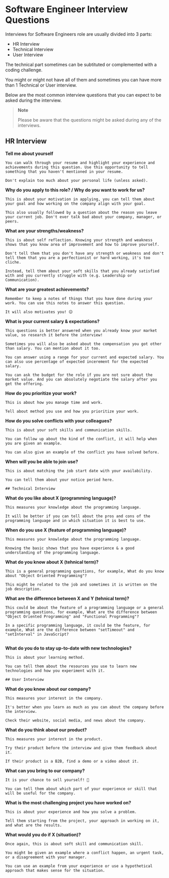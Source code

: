 # Software Engineer Interview Questions

Interviews for Software Engineers role are usually divided into 3 parts:

- HR Interview
- Technical Interview
- User Interview

The technical part sometimes can be subtituted or complemented with a coding challenge.

You might or might not have all of them and sometimes you can have more than 1 Technical or User interview.

Below are the most common interview questions that you can expect to be asked during the interview.

> **Note**
> 
> Please be aware that the questions might be asked during any of the interviews.

## HR Interview

**Tell me about yourself**

```
You can walk through your resume and highlight your experience and achievements during this question. Use this opportunity to tell something that you haven't mentioned in your resume.

Don't explain too much about your personal life (unless asked).

```

**Why do you apply to this role? / Why do you want to work for us?**

```
This is about your motivation in applying, you can tell them about your goal and how working on the company align with your goal.

This also usually followed by a question about the reason you leave your current job. Don't ever talk bad about your company, manager, or peers.

```

**What are your strengths/weakness?**

```
This is about self reflection. Knowing your strength and weakness shows that you know area of improvement and how to improve yourself.

Don't tell them that you don't have any strength or weakness and don't tell them that you are a perfectionist or hard working, it's too cliche.

Instead, tell them about your soft skills that you already satisfied with and you currently struggle with (e.g. Leadership or Communication).

```

**What are your greatest achievements?**

```
Remember to keep a notes of things that you have done during your work. You can use this notes to answer this question.

It will also motivates you! 😊 

```

**What is your current salary & expectations?**

```
This questions is better answered when you already know your market value, so research it before the interview!

Sometimes you will also be asked about the compensation you got other than salary. You can mention about it too.

You can answer using a range for your current and expected salary. You can also use percentage of expected incerement for the expected salary.

You can ask the budget for the role if you are not sure about the market value. And you can absolutely negotiate the salary after you get the offering.

```

**How do you prioritize your work?**

```
This is about how you manage time and work.

Tell about method you use and how you prioritize your work.

```

**How do you solve conflicts with your colleagues?**

```
This is about your soft skills and communication skills. 

You can follow up about the kind of the conflict, it will help when you are given an example.

You can also give an example of the conflict you have solved before.

```

**When will you be able to join use?**

```
This is about matching the job start date with your availability.

You can tell them about your notice period here.

## Technical Interview

```

**What do you like about X (programming language)?**

```
This measures your knowledge about the programming language.

It will be better if you can tell about the pros and cons of the programming language and in which situation it is best to use.

```

**When do you use X (feature of programming language)?**

```
This measures your knowledge about the programming language.

Knowing the basic shows that you have experience & a good understanding of the programming language.

```

**What do you know about X (tehnical term)?**

```
This is a general programming questions, for example, What do you know about "Object Oriented Programming"?

This might be related to the job and sometimes it is written on the job description.

```

**What are the difference between X and Y (tehnical term)?**

```
This could be about the feature of a programming language or a general programming questions, for example, What are the difference between "Object Oriented Programming" and "Functional Programming"?

In a specific programming language, it could be the feature, for example, What are the difference between "setTimeout" and "setInterval" in JavaScript?


```

**What do you do to stay up-to-date with new technologies?**

```
This is about your learning method.

You can tell them about the resources you use to learn new technologies and how you experiment with it.

## User Interview

```

**What do you know about our company?**

```
This measures your interest in the company.

It's better when you learn as much as you can about the company before the interview.

Check their website, social media, and news about the company.

```

**What do you think about our product?**

```
This measures your interest in the product.

Try their product before the interview and give them feedback about it.

If their product is a B2B, find a demo or a video about it.

```

**What can you bring to our company?**

```
It is your chance to sell yourself! 🤑

You can tell them about which part of your experience or skill that will be useful for the company.

```

**What is the most challenging project you have worked on?**

```
This is about your experience and how you solve a problem.

Tell them starting from the project, your approach in working on it, and what are the results.

```

**What would you do if X (situation)?**

```
Once again, this is about soft skill and communication skill.

You might be given an example where a conflict happen, an urgent task, or a disagreement with your manager.

You can use an example from your experience or use a hypothetical approach that makes sense for the situation.

```